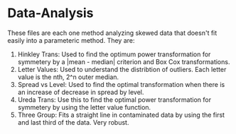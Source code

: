 # Data-Analysis

These files are each one method analyzing skewed data that doesn't fit easily into a parameteric method.
They are:
1. Hinkley Trans: Used to find the optimum power transformation for symmetery by a |mean - median| criterion and Box Cox transformations.
2. Letter Values: Used to understand the distribtion of outliers. Each letter value is the nth, 2^n outer median.
3. Spread vs Level: Used to find the optimal transformation when there is an increase of decrease in spread by level.
4. Ureda Trans: Use this to find the optimal power transformation for symmetery by using the letter value function.
5. Three Group: Fits a straight line in contaminated data by using the first and last third of the data. Very robust.
